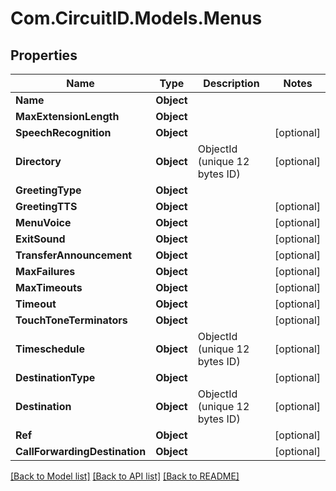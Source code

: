 
# Com.CircuitID.Models.Menus

## Properties

Name | Type | Description | Notes
------------ | ------------- | ------------- | -------------
**Name** | **Object** |  | 
**MaxExtensionLength** | **Object** |  | 
**SpeechRecognition** | **Object** |  | [optional] 
**Directory** | **Object** | ObjectId (unique 12 bytes ID) | [optional] 
**GreetingType** | **Object** |  | 
**GreetingTTS** | **Object** |  | [optional] 
**MenuVoice** | **Object** |  | [optional] 
**ExitSound** | **Object** |  | [optional] 
**TransferAnnouncement** | **Object** |  | [optional] 
**MaxFailures** | **Object** |  | [optional] 
**MaxTimeouts** | **Object** |  | [optional] 
**Timeout** | **Object** |  | [optional] 
**TouchToneTerminators** | **Object** |  | [optional] 
**Timeschedule** | **Object** | ObjectId (unique 12 bytes ID) | [optional] 
**DestinationType** | **Object** |  | [optional] 
**Destination** | **Object** | ObjectId (unique 12 bytes ID) | [optional] 
**Ref** | **Object** |  | [optional] 
**CallForwardingDestination** | **Object** |  | [optional] 

[[Back to Model list]](../README.md#documentation-for-models)
[[Back to API list]](../README.md#documentation-for-api-endpoints)
[[Back to README]](../README.md)

